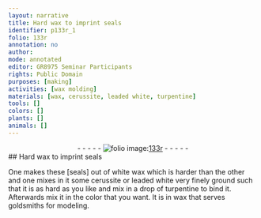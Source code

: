 ```yaml
---
layout: narrative
title: Hard wax to imprint seals
identifier: p133r_1
folio: 133r
annotation: no
author:
mode: annotated
editor: GR8975 Seminar Participants
rights: Public Domain
purposes: [making]
activities: [wax molding]
materials: [wax, cerussite, leaded white, turpentine]
tools: []
colors: []
plants: []
animals: []
---
```


 <div class="folio" align="center">- - - - - <a href="http://gallica.bnf.fr/ark:/12148/btv1b10500001g/f271.image" target="_blank"><img src="https://cu-mkp.github.io/GR8975-edition/assets/photo-icon.png" alt="folio image: " style="display:inline-block; margin-bottom:-3px;"/>133r</a> - - - - - </div> 
## Hard <span class="material">wax</span> to imprint seals

  <span class="activity"></span> 
One makes these [seals] out of white <span class="material">wax</span> which is harder than the other and one mixes in it some <span class="material">cerussite</span> or <span class="material">leaded white</span> very finely ground such that it is as hard as you like and mix in a drop of <span class="material">turpentine</span> to bind it. Afterwards mix it in the color that you want. It is in <span class="material">wax</span> that serves goldsmiths for modeling. 
 